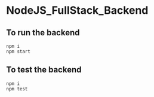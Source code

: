 # NodeJS_FullStack_Backend

## To run the backend

```shell
npm i
npm start
```

## To test the backend

```shell
npm i
npm test
```
